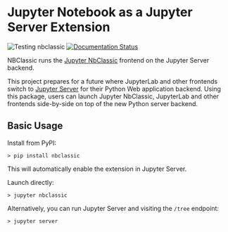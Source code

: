 # Jupyter Notebook as a Jupyter Server Extension

![Testing nbclassic](https://github.com/jupyterlab/nbclassic/workflows/Testing%20nbclassic/badge.svg)
[![Documentation Status](https://readthedocs.org/projects/nbclassic/badge/?version=latest)](https://nbclassic.readthedocs.io/en/latest/?badge=latest)

NBClassic runs the [Jupyter NbClassic](https://github.com/jupyter/nbclassic) frontend on the Jupyter Server backend.

This project prepares for a future where JupyterLab and other frontends switch to [Jupyter Server](https://github.com/jupyter/jupyter_server/) for their Python Web application backend. Using this package, users can launch Jupyter NbClassic, JupyterLab and other frontends side-by-side on top of the new Python server backend.

## Basic Usage

Install from PyPI:
```
> pip install nbclassic
```
This will automatically enable the extension in Jupyter Server.

Launch directly:
```
> jupyter nbclassic
```

Alternatively, you can run Jupyter Server and visiting the `/tree` endpoint:
```
> jupyter server
```

